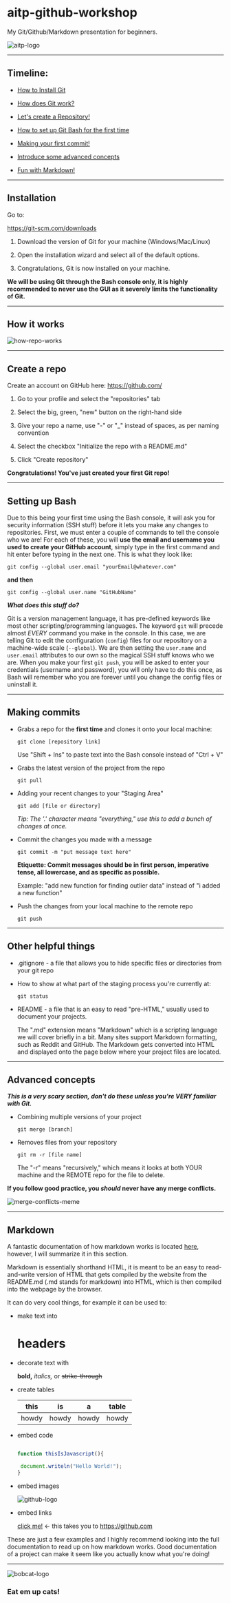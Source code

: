 # aitp-github-workshop

My Git/Github/Markdown presentation for beginners.

![aitp-logo](https://github.com/EnEmerson/aitp-github-workshop/blob/master/resources/txst-aitp-logo.png)

---

## Timeline:

* [How to Install Git](https://github.com/EnEmerson/aitp-github-workshop#installation)

* [How does Git work?](https://github.com/EnEmerson/aitp-github-workshop#how-it-works)

* [Let's create a Repository!](https://github.com/EnEmerson/aitp-github-workshop#create-a-repo)

* [How to set up Git Bash for the first time](https://github.com/EnEmerson/aitp-github-workshop#setting-up-bash)

* [Making your first commit!](https://github.com/EnEmerson/aitp-github-workshop#making-commits)

* [Introduce some advanced concepts](https://github.com/EnEmerson/aitp-github-workshop#advanced-concepts)

* [Fun with Markdown!](https://github.com/EnEmerson/aitp-github-workshop#markdown)

---

## Installation

Go to:

https://git-scm.com/downloads

1. Download the version of Git for your machine (Windows/Mac/Linux)

2. Open the installation wizard and select all of the default options. 

3. Congratulations, Git is now installed on your machine.

**We will be using Git through the Bash console only, it is highly recommended to never use the GUI as it severely limits the functionality of Git.**

---

## How it works

![how-repo-works](https://github.com/EnEmerson/aitp-github-workshop/blob/master/resources/how-repo-works.png)

---

## Create a repo

Create an account on GitHub here:  https://github.com/

1. Go to your profile and select the "repositories" tab

2. Select the big, green, "new" button on the right\-hand side

3. Give your repo a name, use "-" or "\_" instead of spaces, as per naming convention

4. Select the checkbox "Initialize the repo with a README.md"

5. Click "Create repository"

**Congratulations! You've just created your first Git repo!**

---

## Setting up Bash

Due to this being your first time using the Bash console, 
it will ask you for security information (SSH stuff) before it lets you make any changes to repositories.
First, we must enter a couple of commands to tell the console who we are! 
For each of these, you will **use the email and username you used to create your GitHub account**, 
simply type in the first command and hit enter before typing in the next one. This is what they look like:

```Git
git config --global user.email "yourEmail@whatever.com"
```

**and then**

```Git
git config --global user.name "GitHubName"
```

***What does this stuff do?***

Git is a version management language, it has pre\-defined keywords like most other scripting\/programming languages.
The keyword ```git``` will precede almost *EVERY* command you make in the console. In this case, we are telling Git
to edit the configuration (```config```) files for our repository on a machine\-wide scale (```--global```). We are
then setting the ```user.name``` and ```user.email``` attributes to our own so the magical SSH stuff knows who we are.
When you make your first ```git push```, you will be asked to enter your credentials (username and password), you will 
only have to do this once, as Bash will remember who you are forever until you change the config files or uninstall it.

---

## Making commits

* Grabs a repo for the **first time** and clones it onto your local machine:

	```git clone [repository link]```
	
	Use "Shift + Ins" to paste text into the Bash console instead of "Ctrl + V"

* Grabs the latest version of the project from the repo

	```git pull```

* Adding your recent changes to your "Staging Area"

	```git add [file or directory]```
	
	*Tip: The '.' character means "everything," use this to add a bunch of changes at once.*

* Commit the changes you made with a message

	```git commit -m "put message text here"```
	
	**Etiquette: Commit messages should be in first person, imperative tense, all lowercase, and as specific as possible.**
	
	Example: "add new function for finding outlier data" instead of "i added a new function"

* Push the changes from your local machine to the remote repo

	```git push```
	
---

## Other helpful things

* .gitignore - a file that allows you to hide specific files or directories from your git repo

* How to show at what part of the staging process you're currently at:

	```git status```
	
* README - a file that is an easy to read "pre-HTML," usually used to document your projects.

	The ".md" extension means "Markdown" which is a scripting language we will cover briefly in a bit.
	Many sites support Markdown formatting, such as Reddit and GitHub. The Markdown gets converted into
	HTML and displayed onto the page below where your project files are located.

---

## Advanced concepts

***This is a very scary section, don't do these unless you're VERY familiar with Git.***

* Combining multiple versions of your project

	```git merge [branch]```

* Removes files from your repository

	```git rm -r [file name]```
	
	The "-r" means "recursively," which means it looks at both YOUR machine and the REMOTE repo for the file to delete.

**If you follow good practice, you *should* never have any merge conflicts.**

![merge-conflicts-meme](https://github.com/EnEmerson/aitp-github-workshop/blob/master/resources/merge-conflicts-meme.jpg)

---

## Markdown

A fantastic documentation of how markdown works is located [here](https://github.com/adam-p/markdown-here/wiki/Markdown-Cheatsheet), however, I will summarize it in this section.

Markdown is essentially shorthand HTML, it is meant to be an easy to read\-and\-write 
version of HTML that gets compiled by the website from the README.md (.md stands for markdown) 
into HTML, which is then compiled into the webpage by the browser.

It can do very cool things, for example it can be used to:

* make text into 

	# headers

* decorate text with

	**bold,** *italics,* or ~~strike-through~~

* create tables

	this|is|a|table
	----|----|----|----
	howdy|howdy|howdy|howdy

* embed code

	```JavaScript

	function thisIsJavascript(){

	 document.writeln("Hello World!");
	}
	```

* embed images

	![github-logo](https://github.com/EnEmerson/aitp-github-workshop/blob/master/resources/github-logo.png)

* embed links

	[click me!](https://github.com/) <- this takes you to https://github.com

These are just a few examples and I highly recommend looking into the full documentation to read up on how markdown works. 
Good documentation of a project can make it seem like you actually know what you're doing!

---

![bobcat-logo](https://github.com/EnEmerson/aitp-github-workshop/blob/master/resources/bobcat-logo.png)

### Eat em up cats!
